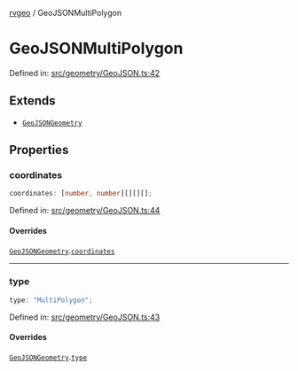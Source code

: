 [rvgeo](../index.md) / GeoJSONMultiPolygon

# GeoJSONMultiPolygon

Defined in: [src/geometry/GeoJSON.ts:42](https://github.com/pzq123456/RVGeo/blob/e727f6f6e310621d656b74948bed9956ff45a613/src/geometry/GeoJSON.ts#L42)

## Extends

- [`GeoJSONGeometry`](GeoJSONGeometry.md)

## Properties

### coordinates

```ts
coordinates: [number, number][][][];
```

Defined in: [src/geometry/GeoJSON.ts:44](https://github.com/pzq123456/RVGeo/blob/e727f6f6e310621d656b74948bed9956ff45a613/src/geometry/GeoJSON.ts#L44)

#### Overrides

[`GeoJSONGeometry`](GeoJSONGeometry.md).[`coordinates`](GeoJSONGeometry.md#coordinates)

***

### type

```ts
type: "MultiPolygon";
```

Defined in: [src/geometry/GeoJSON.ts:43](https://github.com/pzq123456/RVGeo/blob/e727f6f6e310621d656b74948bed9956ff45a613/src/geometry/GeoJSON.ts#L43)

#### Overrides

[`GeoJSONGeometry`](GeoJSONGeometry.md).[`type`](GeoJSONGeometry.md#type)

